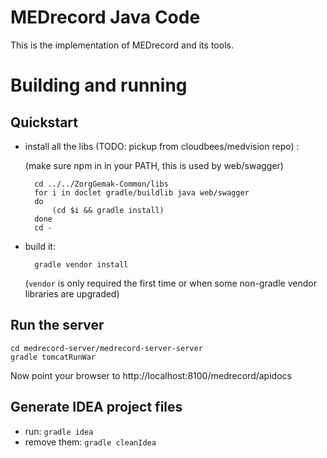 MEDrecord Java Code
===================

This is the implementation of MEDrecord and its tools.


Building and running
====================

Quickstart
----------

- install all the libs (TODO: pickup from cloudbees/medvision repo) :

  (make sure npm in in your PATH, this is used by web/swagger)

        cd ../../ZorgGemak-Common/libs
        for i in doclet gradle/buildlib java web/swagger
        do
            (cd $i && gradle install)
        done
        cd -

- build it:

        gradle vendor install

  (`vendor` is only required the first time or when some non-gradle vendor libraries are upgraded)


Run the server
--------------

    cd medrecord-server/medrecord-server-server
    gradle tomcatRunWar

Now point your browser to http://localhost:8100/medrecord/apidocs



Generate IDEA project files
---------------------------

- run: `gradle idea`
- remove them: `gradle cleanIdea`

